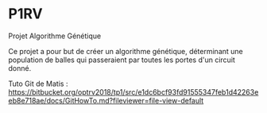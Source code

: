 # P1RV
Projet Algorithme Génétique

Ce projet a pour but de créer un algorithme génétique, 
déterminant une population de balles qui passeraient par toutes les portes d'un circuit donné.


Tuto Git de Matis : https://bitbucket.org/optrv2018/tp1/src/e1dc6bcf93fd91555347feb1d42263eeb8e718ae/docs/GitHowTo.md?fileviewer=file-view-default

